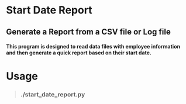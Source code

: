# __Start Date Report__
## Generate a Report from a CSV file or Log file
#### This program is designed to read data files with employee information and then generate a quick report based on their start date.


# __Usage__
> ### ./start_date_report.py

